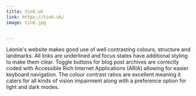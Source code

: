 ```yaml
---
title: tink.uk
link: https://tink.uk/
image: tink.jpg


---
```


Léonie's website makes good use of well contrasting colours, structure and landmarks. All links are underlined and focus states have additional styling to make them clear. Toggle buttons for blog post archives are correctly coded with Accessible Rich Internet Applications (ARIA) allowing for easier keyboard navigation. The colour contrast ratios are excellent meaning it caters for all kinds of vision impairment along with a preference option for light and dark modes.

